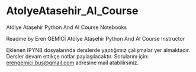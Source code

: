 # AtolyeAtasehir_AI_Course
Atölye Ataşehir Python And AI Course Notebooks


Readme by Eren GEMİCİ
Atölye Ataşehir Python And AI Course Instructor


Eklenen IPYNB dosyalarında derslerde yaptığımız çalışmalar yer almaktadır. 
Dersler devam ettikçe notlar paylaşılacaktır. 
Sorularını için:
erengemici.bus@gmail.com adresine mail atabilirsiniz.

